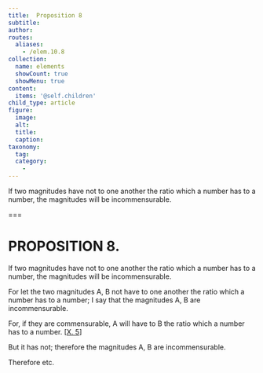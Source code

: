 ```yaml
---
title:  Proposition 8
subtitle: 
author:
routes:
  aliases:
    - /elem.10.8
collection:
  name: elements
  showCount: true
  showMenu: true
content:
  items: '@self.children'
child_type: article
figure:
  image:
  alt:
  title:
  caption:
taxonomy:
  tag:
  category:
    - 
---
```


<p><hi rend="ital">If two magnitudes have not to one another the ratio which a number has to a number</hi>, <hi rend="ital">the magnitudes will be incommensurable</hi>. </p>

===

<h1>PROPOSITION 8.</h1>
<p><span class="ital">If two magnitudes have not to one another the ratio which a number has to a number</span>, <span class="ital">the magnitudes will be incommensurable</span>. </p>

<p>For let the two magnitudes <span class="ital">A</span>, <span class="ital">B</span> not have to one another the ratio which a number has to a number; I say that the magnitudes <span class="ital">A</span>, <span class="ital">B</span> are incommensurable. 
      </p>

<p>For, if they are commensurable, <span class="ital">A</span> will have to <span class="ital">B</span> the ratio which a number has to a number. [<a href="/elem.10.5">X. 5</a>] </p>

<p>But it has not; therefore the magnitudes <span class="ital">A</span>, <span class="ital">B</span> are incommensurable. </p>

<p>Therefore etc.</p>
